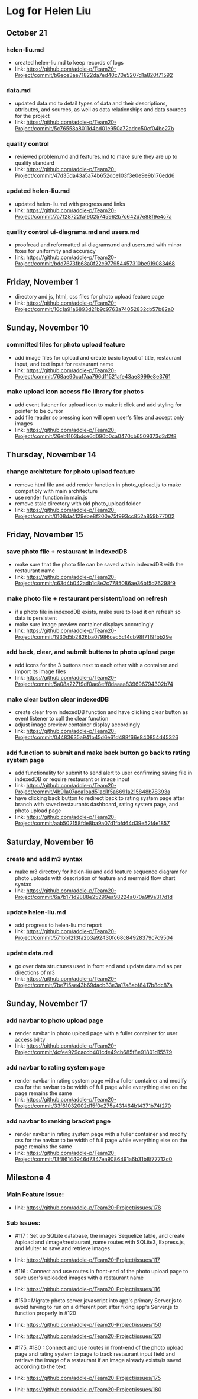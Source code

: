 #  Log for Helen Liu

## October 21

### helen-liu.md
- created helen-liu.md to keep records of logs
- link: https://github.com/addie-p/Team20-Project/commit/b6ece3ae71822da7ed40c70e5207d1a820f71592
### data.md
- updated data.md to detail types of data and their descriptions, attributes, and sources, as well as data relationships and data sources for the project
- link: https://github.com/addie-p/Team20-Project/commit/5c76558a8011d4bd01e950a72adcc50cf04be27b
### quality control
- reviewed problem.md and features.md to make sure they are up to quality standard
- link: https://github.com/addie-p/Team20-Project/commit/47d35da43a5a74b652dce103f3e0e9e9b176edd6
### updated helen-liu.md
- updated helen-liu.md with progress and links
- link: https://github.com/addie-p/Team20-Project/commit/7c7f28722fa19025745962b7c642d7e88f9e4c7a
### quality control ui-diagrams.md and users.md
- proofread and reformatted ui-diagrams.md and users.md with minor fixes for uniformity and accuracy
- link: https://github.com/addie-p/Team20-Project/commit/bdd7673fb68a0f22c977954457310be919083468

## Friday, November 1

- directory and js, html, css files for photo upload feature page
- link: https://github.com/addie-p/Team20-Project/commit/10c1a91a6893d21b9c9763a74052832cb57b82a0

## Sunday, November 10

### committed files for photo upload feature
- add image files for upload and create basic layout of title, restaurant input, and text input for restaurant name
- link: https://github.com/addie-p/Team20-Project/commit/768ae90caf7aa796d11521afe43ae8999e8e3761

### make upload icon access file library for photos 
- add event listener for upload icon to make it click and add styling for pointer to be cursor
- add file reader so pressing icon will open user's files and accept only images
- link: https://github.com/addie-p/Team20-Project/commit/26eb1103bdce6d090b0ca0470cb6509373d3d2f8

## Thursday, November 14

### change architcture for photo upload feature
- remove html file and add render function in photo_upload.js to make compatibly with main architecture
- use render function in main.js
- remove stale directory with old photo_upload folder
- link: https://github.com/addie-p/Team20-Project/commit/0108da4129ebe8f200e75f993cc852a859b77002

## Friday, November 15

### save photo file + restaurant in indexedDB
- make sure that the photo file can be saved within indexedDB with the restaurant name
- link: https://github.com/addie-p/Team20-Project/commit/c63d4b042adb1c8e2c7785086ae36bf5d76298f9

### make photo file + restaurant persistent/load on refresh
- if a photo file in indexedDB exists, make sure to load it on refresh so data is persistent
- make sure image preview container displays accordingly
- link: https://github.com/addie-p/Team20-Project/commit/1930d5b2826ba07986cec5c14cb98f71f9fbb29e

### add back, clear, and submit buttons to photo upload page
- add icons for the 3 buttons next to each other with a container and import its image files
- link: https://github.com/addie-p/Team20-Project/commit/5a08a227f9df0ae8eff8daaaa839696794302b74

### make clear button clear indexedDB
- create clear from indexedDB function and have clicking clear button as event listener to call the clear function
- adjust image preview container display accordingly
- link: https://github.com/addie-p/Team20-Project/commit/04483635a941b45d6e61d488f66e840854d45326

### add function to submit and make back button go back to rating system page
- add functionality for submit to send alert to user confirming saving file in indexedDB or require restaurant or image input
- link: https://github.com/addie-p/Team20-Project/commit/4b91a07aca1bad51ad1f5a6691a215848b78393a
- have clicking back button to redirect back to rating system page after branch with saved restaurants dashboard, rating system page, and photo upload page
- link: https://github.com/addie-p/Team20-Project/commit/aab502158fde8ba9a07d1fbfd64d39e52f4e1857

## Saturday, November 16

### create and add m3 syntax
- make m3 directory for helen-liu and add feature sequence diagram for photo uploads with description of feature and mermaid flow chart syntax
- link: https://github.com/addie-p/Team20-Project/commit/6a7b171d2888e25299ea98224a070a9f9a317d1d

### update helen-liu.md
- add progress to helen-liu.md report
- link: https://github.com/addie-p/Team20-Project/commit/571bb1213fa2b3a92430fc68c84928379c7c9504

### update data.md
- go over data structures used in front end and update data.md as per directions of m3
- link: https://github.com/addie-p/Team20-Project/commit/7be715ae43b69dacb33e3a17a8abf8417b8dc87a

## Sunday, November 17

### add navbar to photo upload page
- render navbar in photo upload page with a fuller container for user accessibility
- link: https://github.com/addie-p/Team20-Project/commit/4cfee929caccb401cde49cb685f8e91801d15579

### add navbar to rating system page
- render navbar in rating system page with a fuller container and modify css for the navbar to be width of full page while everything else on the page remains the same
- link: https://github.com/addie-p/Team20-Project/commit/33f61032002d15f0e275a431464b14371b74f270

### add navbar to ranking bracket page
- render navbar in rating system page with a fuller container and modify css for the navbar to be width of full page while everything else on the page remains the same
- link: https://github.com/addie-p/Team20-Project/commit/13f86144946d7347ea9086491a6b31b8f77712c0

## Milestone 4

### Main Feature Issue:
- link: https://github.com/addie-p/Team20-Project/issues/178

### Sub Issues:
- #117 : Set up SQLite database, the images Sequelize table, and create /upload and /image/:restaurant_name routes with SQLite3, Express.js, and Multer to save and retrieve images
- link: https://github.com/addie-p/Team20-Project/issues/117

- #116 : Connect and use routes in front-end of the photo upload page to save user's uploaded images with a restaurant name
- link: https://github.com/addie-p/Team20-Project/issues/116

- #150 : Migrate photo server javascript into app's primary Server.js to avoid having to run on a different port after fixing app's Server.js to function properly in #120
- link: https://github.com/addie-p/Team20-Project/issues/150
- link: https://github.com/addie-p/Team20-Project/issues/120

- #175, #180 : Connect and use routes in front-end of the photo upload page and rating system to page to track restaurant input field and retrieve the image of a restaurant if an image already exists/is saved according to the text
- link: https://github.com/addie-p/Team20-Project/issues/175
- link: https://github.com/addie-p/Team20-Project/issues/180
